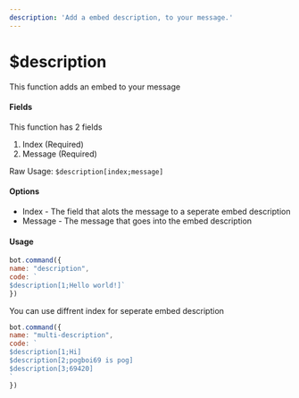 ```yaml
---
description: 'Add a embed description, to your message.'
---
```


# $description

This function adds an embed to your message

#### Fields

This function has 2 fields

1. Index \(Required\)
2. Message \(Required\)

Raw Usage: `$description[index;message]`

#### Options

* Index - The field that alots the message to a seperate embed description
* Message - The message that goes into the embed description

#### Usage

```javascript
bot.command({
name: "description", 
code: `
$description[1;Hello world!]` 
})
```

You can use diffrent index for seperate embed description

```javascript
bot.command({
name: "multi-description",
code: `
$description[1;Hi]
$description[2;pogboi69 is pog]
$description[3;69420]
`
})
```

